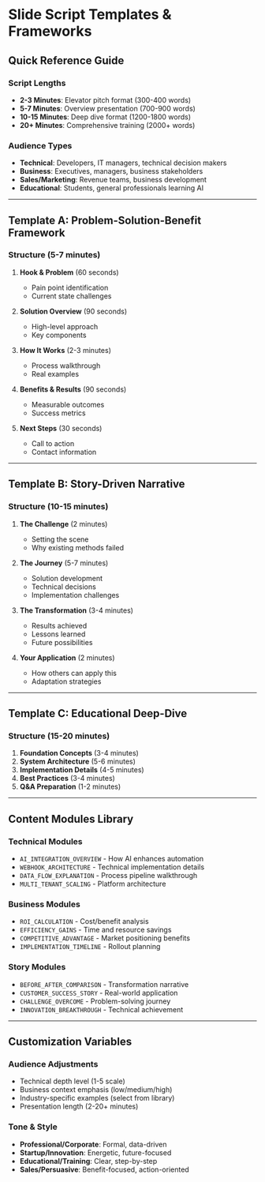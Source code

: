 # Slide Script Templates & Frameworks

## Quick Reference Guide

### Script Lengths
- **2-3 Minutes**: Elevator pitch format (300-400 words)
- **5-7 Minutes**: Overview presentation (700-900 words)  
- **10-15 Minutes**: Deep dive format (1200-1800 words)
- **20+ Minutes**: Comprehensive training (2000+ words)

### Audience Types
- **Technical**: Developers, IT managers, technical decision makers
- **Business**: Executives, managers, business stakeholders
- **Sales/Marketing**: Revenue teams, business development
- **Educational**: Students, general professionals learning AI

---

## Template A: Problem-Solution-Benefit Framework

### Structure (5-7 minutes)
1. **Hook & Problem** (60 seconds)
   - Pain point identification
   - Current state challenges
   
2. **Solution Overview** (90 seconds)
   - High-level approach
   - Key components
   
3. **How It Works** (2-3 minutes)
   - Process walkthrough
   - Real examples
   
4. **Benefits & Results** (90 seconds)
   - Measurable outcomes
   - Success metrics
   
5. **Next Steps** (30 seconds)
   - Call to action
   - Contact information

---

## Template B: Story-Driven Narrative

### Structure (10-15 minutes)
1. **The Challenge** (2 minutes)
   - Setting the scene
   - Why existing methods failed
   
2. **The Journey** (5-7 minutes)
   - Solution development
   - Technical decisions
   - Implementation challenges
   
3. **The Transformation** (3-4 minutes)
   - Results achieved
   - Lessons learned
   - Future possibilities
   
4. **Your Application** (2 minutes)
   - How others can apply this
   - Adaptation strategies

---

## Template C: Educational Deep-Dive

### Structure (15-20 minutes)
1. **Foundation Concepts** (3-4 minutes)
2. **System Architecture** (5-6 minutes)
3. **Implementation Details** (4-5 minutes)
4. **Best Practices** (3-4 minutes)
5. **Q&A Preparation** (1-2 minutes)

---

## Content Modules Library

### Technical Modules
- `AI_INTEGRATION_OVERVIEW` - How AI enhances automation
- `WEBHOOK_ARCHITECTURE` - Technical implementation details
- `DATA_FLOW_EXPLANATION` - Process pipeline walkthrough
- `MULTI_TENANT_SCALING` - Platform architecture

### Business Modules  
- `ROI_CALCULATION` - Cost/benefit analysis
- `EFFICIENCY_GAINS` - Time and resource savings
- `COMPETITIVE_ADVANTAGE` - Market positioning benefits
- `IMPLEMENTATION_TIMELINE` - Rollout planning

### Story Modules
- `BEFORE_AFTER_COMPARISON` - Transformation narrative
- `CUSTOMER_SUCCESS_STORY` - Real-world application
- `CHALLENGE_OVERCOME` - Problem-solving journey
- `INNOVATION_BREAKTHROUGH` - Technical achievement

---

## Customization Variables

### Audience Adjustments
- Technical depth level (1-5 scale)
- Business context emphasis (low/medium/high)
- Industry-specific examples (select from library)
- Presentation length (2-20+ minutes)

### Tone & Style
- **Professional/Corporate**: Formal, data-driven
- **Startup/Innovation**: Energetic, future-focused  
- **Educational/Training**: Clear, step-by-step
- **Sales/Persuasive**: Benefit-focused, action-oriented
